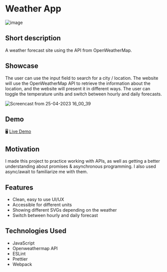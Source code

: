 # Weather App

![image](https://user-images.githubusercontent.com/113835194/234299557-8b225001-c5ed-44c0-84cf-de9d64e447ac.png)

## Short description

A weather forecast site using the API from OpenWeatherMap.

## Showcase

The user can use the input field to search for a city / location. The website will use the OpenWeatherMap API to retrieve the information about the location, and the website will present it in different ways. The user can toggle the temperature units and switch between hourly and daily forecasts.

![Screencast from 25-04-2023 16_00_39](https://user-images.githubusercontent.com/113835194/234301524-ce38b12e-5f99-4b07-93e0-c45b71ee48d9.gif)

## Demo

🖥️ <a href="https://optobimus.github.io/weather-app/">Live Demo</a>

## Motivation

I made this project to practice working with APIs, as well as getting a better understanding about promises & asynchronous programming. I also used async/await to familiarize me with them.

## Features

  * Clean, easy to use UI/UX
  * Accessible for different units
  * Showing different SVGs depending on the weather
  * Switch between hourly and daily forecast

## Technologies Used

  * JavaScript
  * Openweathermap API
  * ESLint
  * Prettier
  * Webpack


